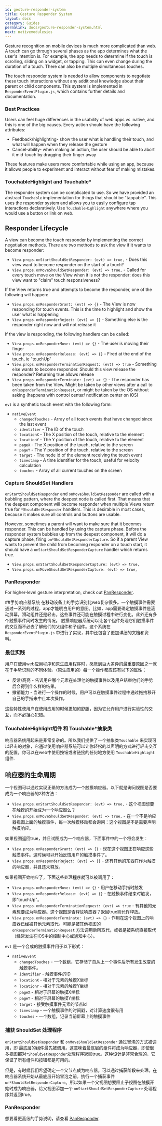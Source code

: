 ```yaml
---
id: gesture-responder-system
title: Gesture Responder System
layout: docs
category: Guides
permalink: docs/gesture-responder-system.html
next: nativemodulesios
---
```


Gesture recognition on mobile devices is much more complicated than web. A touch can go through several phases as the app determines what the user's intention is. For example, the app needs to determine if the touch is scrolling, sliding on a widget, or tapping. This can even change during the duration of a touch. There can also be multiple simultaneous touches.

The touch responder system is needed to allow components to negotiate these touch interactions without any additional knowledge about their parent or child components. This system is implemented in `ResponderEventPlugin.js`, which contains further details and documentation.

### Best Practices

Users can feel huge differences in the usability of web apps vs. native, and this is one of the big causes. Every action should have the following attributes:

- Feedback/highlighting- show the user what is handling their touch, and what will happen when they release the gesture
- Cancel-ability- when making an action, the user should be able to abort it mid-touch by dragging their finger away

These features make users more comfortable while using an app, because it allows people to experiment and interact without fear of making mistakes.

### TouchableHighlight and Touchable*

The responder system can be complicated to use. So we have provided an abstract `Touchable` implementation for things that should be "tappable". This uses the responder system and allows you to easily configure tap interactions declaratively. Use `TouchableHighlight` anywhere where you would use a button or link on web.


## Responder Lifecycle

A view can become the touch responder by implementing the correct negotiation methods. There are two methods to ask the view if it wants to become responder:

 - `View.props.onStartShouldSetResponder: (evt) => true,` - Does this view want to become responder on the start of a touch?
 - `View.props.onMoveShouldSetResponder: (evt) => true,` - Called for every touch move on the View when it is not the responder: does this view want to "claim" touch responsiveness?

If the View returns true and attempts to become the responder, one of the following will happen:

 - `View.props.onResponderGrant: (evt) => {}` - The View is now responding for touch events. This is the time to highlight and show the user what is happening
 - `View.props.onResponderReject: (evt) => {}` - Something else is the responder right now and will not release it

If the view is responding, the following handlers can be called:

 - `View.props.onResponderMove: (evt) => {}` - The user is moving their finger
 - `View.props.onResponderRelease: (evt) => {}` - Fired at the end of the touch, ie "touchUp"
 - `View.props.onResponderTerminationRequest: (evt) => true` - Something else wants to become responder. Should this view release the responder? Returning true allows release
 - `View.props.onResponderTerminate: (evt) => {}` - The responder has been taken from the View. Might be taken by other views after a call to `onResponderTerminationRequest`, or might be taken by the OS without asking (happens with control center/ notification center on iOS)

`evt` is a synthetic touch event with the following form:

 - `nativeEvent`
     + `changedTouches` - Array of all touch events that have changed since the last event
     + `identifier` - The ID of the touch
     + `locationX` - The X position of the touch, relative to the element
     + `locationY` - The Y position of the touch, relative to the element
     + `pageX` - The X position of the touch, relative to the screen
     + `pageY` - The Y position of the touch, relative to the screen
     + `target` - The node id of the element receiving the touch event
     + `timestamp` - A time identifier for the touch, useful for velocity calculation
     + `touches` - Array of all current touches on the screen

### Capture ShouldSet Handlers

`onStartShouldSetResponder` and `onMoveShouldSetResponder` are called with a bubbling pattern, where the deepest node is called first. That means that the deepest component will become responder when multiple Views return true for `*ShouldSetResponder` handlers. This is desirable in most cases, because it makes sure all controls and buttons are usable.

However, sometimes a parent will want to make sure that it becomes responder. This can be handled by using the capture phase. Before the responder system bubbles up from the deepest component, it will do a capture phase, firing `on*ShouldSetResponderCapture`. So if a parent View wants to prevent the child from becoming responder on a touch start, it should have a `onStartShouldSetResponderCapture` handler which returns true.

 - `View.props.onStartShouldSetResponderCapture: (evt) => true,`
 - `View.props.onMoveShouldSetResponderCapture: (evt) => true,`

### PanResponder

For higher-level gesture interpretation, check out [PanResponder](/react-native/docs/panresponder.html).

##手势响应器系统
在移动设备上的手势识别比web复杂很多。一个触摸事件需要通过一系列的过程，app才能明白用户的意图。比如，app需要确定触摸事件是滚动屏幕，滑动组件还是轻击。这些事件还可能在触摸过程中进行变化，此外还有多个触摸事件同时发生的情况。
触摸响应器系统可以让各个组件处理它们触摸事件的交互而不必去了解他们的父组件和子组件。这个系统在 `ResponderEventPlugin.js` 中进行了实现，其中还包含了更加详细的文档和资料。


### 最佳实践

用户在使用web应用程序和原生应用程序时，感觉到巨大差异的最重要原因之一就在于手势识别的不同体验。（原生应用的）每一个操作都应该有以下的属性：
- 反馈/高亮 - 告诉用户哪个元素在处理他的触摸事件以及用户结束他们的手势后会得到什么样的结果。
- 撤销能力 - 当进行一个操作的时候，用户可以在触摸事件过程中通过拖拽移开自己的手指来中止本次操作。

这些特性使用户在使用应用的时候更加的舒服，因为它允许用户进行实验性的交互，而不必担心犯错。

### TouchableHighlight组件 和 Touchable*抽象类
响应器系统用起来是非常复杂的。所以我们提供了一个抽象类`Touchable` 来实现可以轻击的对象，它通过使用响应器系统可以让你轻松的以声明的方式进行轻击交互的配置。你可以在web中使用按钮或者链接的任何地方使用 `TouchableHighlight` 组件.


## 响应器的生命周期

一个视图可以通过实现正确的方法成为一个触摸响应器。以下就是询问视图是否要成为一个响应器的2种方法：
 - `View.props.onStartShouldSetResponder: (evt) => true,` - 这个视图想要在触摸的开始成为一个响应器么？
 - `View.props.onMoveShouldSetResponder: (evt) => true,` - 在一个不是响应器视图上面的触摸事件，每一次触摸移动都会询问：这个视图是不是需要声明触摸响应。

如果视图返回true，并且试图成为一个响应器，下面事件中的一个将会发生：
 - `View.props.onResponderGrant: (evt) => {}` - 现在这个视图正在响应这些触摸事件。这时候可以开始反馈用户的触摸事件了。
 - `View.props.onResponderReject: (evt) => {}` - 还有其他的东西在作为触摸的响应器，并且还未释放。
 
如果视图开始响应了，下面这些处理程序就可以被调用了：
 - `View.props.onResponderMove: (evt) => {}` - 用户在移动手指时触发
 - `View.props.onResponderRelease: (evt) => {}` - 在触摸事件结束时触发，即"touchUp"。
 - `View.props.onResponderTerminationRequest: (evt) => true` - 有其他的元素想要成为响应器。这个视图是否释放响应器？返回true则允许释放。
 - `View.props.onResponderTerminate: (evt) => {}` - 作用在这个视图上的响应器已经被其他元素取代。可能是被其他视图的 `onResponderTerminationRequest` 方法调用后所取代，或者是被系统直接取代（经常发生在iOS中的控制中心或通知中心）。

`evt` 是一个合成的触摸事件用于以下形式：

 - `nativeEvent`
     + `changedTouches` - 一个数组，它存储了自从上一个事件后所有发生改变的触摸事件。
     + `identifier` - 触摸事件的ID
     + `locationX` - 相对于元素的触摸X坐标
     + `locationY` - 相对于元素的触摸Y坐标
     + `pageX` - 相对于屏幕的触摸X坐标
     + `pageY` - 相对于屏幕的触摸Y坐标
     + `target` - 接受触摸事件元素的节点id
     + `timestamp` - 一个触摸事件的时间戳，对计算速度很有用
     + `touches` - 一个数组，记录当前屏幕上的触摸事件


### 捕获 ShouldSet 处理程序

`onStartShouldSetResponder` 和 `onMoveShouldSetResponder` 通过冒泡的方式被调用，即 最底层的组件最先被调用。这意味着最底层的组件将成为响应器，即使很多视图都对`*ShouldSetResponder`处理程序返回true。这种设计是非常合理的，它保证了所有组件和按钮都是可用的。 

但是，有时候我们希望确定一个父节点成为响应器，可以通过捕获阶段来处理。在响应器系统开始从最底层开始冒泡之前，执行一个捕获事件`on*ShouldSetResponderCapture`。所以如果一个父视图想要阻止子视图在触摸开始时成为响应器，给父视图添加一个 `onStartShouldSetResponderCapture` 处理程序并返回true。


### PanResponder

想要看更高级的手势说明，请查看 [PanResponder](/react-native/docs/panresponder.html).
